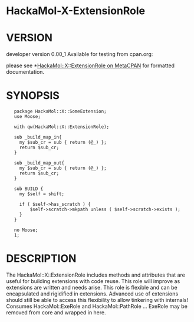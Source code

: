 HackaMol-X-ExtensionRole
=====================

VERSION
========
developer version 0.00_1 
Available for testing from cpan.org:

please see *[HackaMol::X::ExtensionRole on MetaCPAN](https://metacpan.org/release/DEMIAN/HackaMol-X-ExtensionRole-0.00_1) for formatted documentation.

SYNOPSIS
========

       package HackaMol::X::SomeExtension;
       use Moose;
    
       with qw(HackaMol::X::ExtensionRole);
    
       sub _build_map_in{
         my $sub_cr = sub { return (@_) };
         return $sub_cr;
       }
    
       sub _build_map_out{
         my $sub_cr = sub { return (@_) };
         return $sub_cr;
       }
    
       sub BUILD {
         my $self = shift;
    
         if ( $self->has_scratch ) {
             $self->scratch->mkpath unless ( $self->scratch->exists );
         }
       }
    
       no Moose;
       1;


DESCRIPTION
============

The HackaMol::X::ExtensionRole includes methods and attributes that are useful for building extensions
with code reuse.  This role will improve as extensions are written and needs arise.  This role is flexible
and can be encapsulated and rigidified in extensions.  Advanced use of extensions should still be able to 
access this flexibility to allow tinkering with internals!  Consumes HackaMol::ExeRole and HackaMol::PathRole
... ExeRole may be removed from core and wrapped in here.

